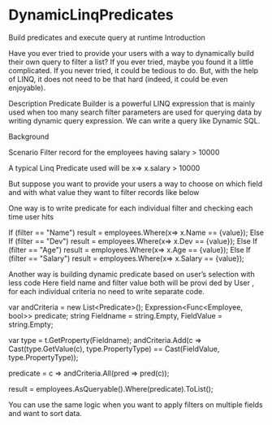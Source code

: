 # DynamicLinqPredicates
Build predicates and execute query at runtime
Introduction

Have you ever tried to provide your users with a way to dynamically build their own query to filter a list? If you ever tried, maybe you found it a little complicated. If you never tried, it could be tedious to do. But, with the help of LINQ, it does not need to be that hard (indeed, it could be even enjoyable).

Description
Predicate Builder is a powerful LINQ expression that is mainly used when too many search filter parameters are used for querying data by writing dynamic query expression. We can write a query like Dynamic SQL.

Background

Scenario
Filter record for the employees having salary  > 10000

A typical Linq Predicate used will be 
 x=> x.salary > 10000

But suppose you want to provide your users a way to choose on which field and with what value  they want to filter records like below


One way is to write predicate for each individual filter and checking each time user hits 

If (filter == "Name")
  result = employees.Where(x=> x.Name ==  {value});
Else If (filter == "Dev")
  result = employees.Where(x=> x.Dev == {value});
Else If (filter == "Age")
  result = employees.Where(x=> x.Age ==  {value});
Else If (filter == "Salary")
  result = employees.Where(x=> x.Salary ==  {value});


Another way is building  dynamic predicate based on user’s selection with less code
Here field name and filter value both will be provi
ded by User , for each individual criteria no need to write separate code.


 var andCriteria = new List<Predicate<Employee>>();
 Expression<Func<Employee, bool>> predicate;
 string Fieldname = string.Empty, FieldValue = string.Empty;

 var type = t.GetProperty(Fieldname);
                    andCriteria.Add(c => Cast(type.GetValue(c),   type.PropertyType) == Cast(FieldValue, type.PropertyType));
                    
 predicate = c => andCriteria.All(pred => pred(c));

 result = employees.AsQueryable().Where(predicate).ToList();

You can use the same logic when you want to apply filters  on multiple fields and want to sort data.
